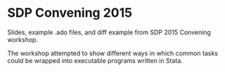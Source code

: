 # SDP Convening 2015 
Slides, example .ado files, and diff example from SDP 2015 Convening workshop.

The workshop attempted to show different ways in which common tasks could be wrapped into executable programs written in Stata.

